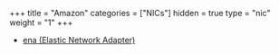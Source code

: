 +++
title = "Amazon"
categories = ["NICs"]
hidden = true
type = "nic"
weight = "1"
+++

- [ena (Elastic Network Adapter)](http://www.dpdk.org/doc/guides/nics/ena.html)
